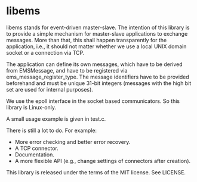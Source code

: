 # libems #
libems stands for event-driven master-slave. The intention of this library is
to provide a simple mechanism for master-slave applications to exchange messages.
More than that, this shall happen transparently for the application, i.e.,
it should not matter whether we use a local UNIX domain socket or a connection
via TCP.

The application can define its own messages, which have to be derived from
EMSMessage, and have to be registered via ems_message_register_type. The message
identifiers have to be provided beforehand and must be unique 31-bit integers
(messages with the high bit set are used for internal purposes).

We use the epoll interface in the socket based communicators. So this library
is Linux-only.

A small usage example is given in test.c.

There is still a lot to do. For example:
 * More error checking and better error recovery.
 * A TCP connector.
 * Documentation.
 * A more flexible API (e.g., change settings of connectors after creation).

This library is released under the terms of the MIT license. See LICENSE.
